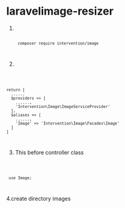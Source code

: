 # laravelimage-resizer

1.
    <code>
    
        composer require intervention/image

    </code>

2.
<code>

    return [
      ......
      $providers => [
        ......,
        'Intervention\Image\ImageServiceProvider'
      ],
      $aliases => [
        ......,
        'Image' => 'Intervention\Image\Facades\Image'
      ]
    ]
</code>

3. This before controller class

<code>

     use Image; 
     
</code>


4.create directory images

